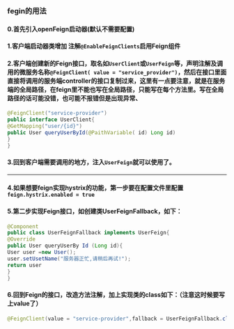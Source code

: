 ### fegin的用法
#### 0.首先引入openFeign启动器(默认不需要配置)
#### 1.客户端启动器类增加 注解`@EnableFeignClients`启用Feign组件 
#### 2.客户端创建新的Feign接口，取名如`UserClient`或`UserFeign`等，声明注解及调用的微服务名称`@FeignClient( value = "service_provider")`，然后在接口里面直接将调用的服务端controller的接口复制过来，这里有一点要注意，就是在服务端的全局路径，在feign里不能也写在全局路径，只能写在每个方法里。写在全局路径的话可能没错，也可能不报错但是出现异常、
```java
@FeignClient("service-provider")
public interface UserClient{
@GetMapping("user/{id}")
public User queryUserById(@PaithVariable( id) Long id)
}
}
```
#### 3.回到客户端需要调用的地方，注入`UserFeign`就可以使用了。

<hr>

#### 4.如果想要feign实现hystrix的功能，第一步要在配置文件里配置`feign.hystrix.enabled = true`
#### 5.第二步实现Feign接口，如创建类UserFeignFallback，如下：
```java
@Component
public class UserFeignFallback implements UserFeign{
@Override
public User queryUserBy Id (Long id){
User user =new User();
user.setUsetName("服务器正忙,请稍后再试!");
return user
}
}
```
#### 6.回到Feign的接口，改造方法注解，加上实现类的class如下：（注意这时候要写上value了）
```java
@FeignClient(value = "service-provider",fallback = UserFeignFallback.class)
```
